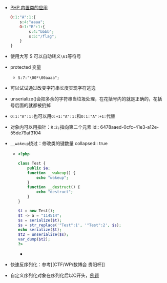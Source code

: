 - [PHP 内置类的应用](https://www.cnblogs.com/iamstudy/articles/unserialize_in_php_inner_class.html#_label1_0)
  
  ```php
  O:1:"A":1:{
      s:4:"aaaa";
      O:1:"B":1:{
          s:4:"bbbb";
          s:5:"/flag";
      }
  }
  ```
- 使用大写 S 可以自动转义`\61`等符号
- protected 变量
	- `S:7:"\00*\00aaaa";`
- 可以试试通过改变字符串长度实现字符逃逸
- unserialize()会把多余的字符串当垃圾处理，在花括号内的就是正确的，花括号后面的就都被扔掉
- `O:1:"A":1:`也可以用`O:+1:"A":1:`和`O:1:"A":+1:`代替
- 对象内可以用指针：`R:2;`指向第二个元素
  id:: 6478aaed-0cfc-41e3-a12e-55de79af3104
- `__wakeup`绕过：修改类的键数量
  collapsed:: true
	- ```php
	  <?php
	  
	  class Test {
	      public $a;
	      function __wakeup() {
	          echo "wakeup";
	      }
	      function __destruct() {
	          echo "destruct";
	      }
	  }
	  
	  $t = new Test();
	  $t -> a = "114514";
	  $s = serialize($t);
	  $s = str_replace('"Test":1', '"Test":2', $s);
	  echo serialize($t);
	  $t2 = unserialize($s);
	  var_dump($t2);
	  ?>
	  
	  ```
		-
- 快速反序列化：参考[[CTF/WP/数博会 贵阳杯]]
- 自定义序列化对象在序列化后以C开头，[例题](((64b2aacc-598b-4be7-b7d4-48230820277e)))